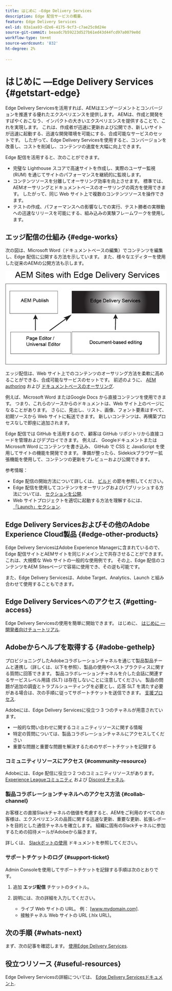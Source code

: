 ```yaml
---
title: はじめに —Edge Delivery Services
description: Edge 配信サービスの概要。
feature: Edge Delivery Services
exl-id: 03a1aa93-d2e6-4175-9cf3-c7ae25c0d24e
source-git-commit: beaadc7b59223d527b61ed43d44fcd97a0079e0d
workflow-type: tm+mt
source-wordcount: '832'
ht-degree: 2%

---
```


# はじめに —Edge Delivery Services {#getstart-edge}

Edge Delivery Servicesを活用すれば、AEMはエンゲージメントとコンバージョンを推進する優れたエクスペリエンスを提供します。 AEMは、作成と開発をすばやくおこなう、インパクトの大きいエクスペリエンスを提供することで、これを実現します。 これは、作成者が迅速に更新および公開でき、新しいサイトが迅速に起動する、迅速な開発環境を可能にする、合成可能なサービスのセットです。 したがって、Edge Delivery Servicesを使用すると、コンバージョンを改善し、コストを削減し、コンテンツの速度を大幅に向上できます。

Edge 配信を活用すると、次のことができます。

* 完璧な Lighthouse スコアで高速サイトを作成し、実際のユーザー監視 (RUM) を通じてサイトのパフォーマンスを継続的に監視します。
* コンテンツソースを分離してオーサリング効率を向上させます。 標準では、AEMオーサリングとドキュメントベースのオーサリングの両方を使用できます。 したがって、同じ Web サイト上で複数のコンテンツソースを操作できます。
* テストの作成、パフォーマンスへの影響なしでの実行、テスト勝者の実稼動への迅速なリリースを可能にする、組み込みの実験フレームワークを使用します。

## エッジ配信の仕組み {#edge-works}

次の図は、Microsoft Word（ドキュメントベースの編集）でコンテンツを編集し、Edge 配信に公開する方法を示しています。 また、様々なエディターを使用した従来のAEMの公開方法も示します。

![エッジ配信アーキテクチャ](assets/edgedelivery.png)

エッジ配信は、Web サイト上でのコンテンツのオーサリング方法を柔軟に高めることができる、合成可能なサービスのセットです。 前述のように、 [AEM authoring](https://experienceleague.adobe.com/docs/experience-manager-cloud-service/content/sites/authoring/getting-started/concepts.html) および [ドキュメントベースのオーサリング](https://www.hlx.live/docs/authoring).

例えば、Microsoft Word またはGoogle Docs から直接コンテンツを使用できます。 つまり、これらのソースからのドキュメントは、Web サイト上のページになることがあります。 さらに、見出し、リスト、画像、フォント要素はすべて、初期ソースから Web サイトに転送できます。 新しいコンテンツは、再構築プロセスなしで即座に追加されます。

Edge 配信では GitHub を活用するので、顧客は GitHub リポジトリから直接コードを管理およびデプロイできます。 例えば、 GoogleドキュメントまたはMicrosoft Word にコンテンツを書き込み、 GitHub で CSS と JavaScript を使用してサイトの機能を開発できます。 準備が整ったら、Sidekickブラウザー拡張機能を使用して、コンテンツの更新をプレビューおよび公開できます。

参考情報：

* Edge 配信の開始方法について詳しくは、 [ビルド](https://www.hlx.live/docs/#build) の節を参照してください。
* Edge 配信を使用してコンテンツをオーサリングおよびパブリッシュする方法については、 [セクションを公開](https://www.hlx.live/docs/authoring).
* Web サイトプロジェクトを適切に起動する方法を理解するには、 [「Launch」セクション](https://www.hlx.live/docs/#launch).

## Edge Delivery Servicesおよびその他のAdobe Experience Cloud製品 {#edge-other-products}

Edge Delivery ServicesはAdobe Experience Managerに含まれているので、Edge 配信サイトとAEMサイトを同じドメイン上で共存させることができます。 これは、大規模な Web サイトの一般的な使用例です。 その上、Edge 配信のコンテンツをAEM Sitesページで容易に使用でき、その逆も可能です。

また、Edge Delivery Servicesは、Adobe Target、Analytics、Launch と組み合わせて使用することもできます。

## Edge Delivery Servicesへのアクセス {#getting-access}

Edge Delivery Servicesの使用を簡単に開始できます。 はじめに、 [はじめに — 開発者向けチュートリアル](https://www.hlx.live/developer/tutorial).

## Adobeからヘルプを取得する {#adobe-gethelp}

プロビジョニングしたAdobeコラボレーションチャネルを通じて製品製品チームと連携し（詳しくは、以下を参照）、製品の使用やベストプラクティスに関する質問に回答できます。 製品コラボレーションチャネルを介した会話に関連するサービスレベル用語 (SLT) は存在しないことに注意してください。 製品の問題が追加の調査とトラブルシューティングを必要とし、応答 SLT を満たす必要がある場合は、次の手順に従ってサポートチケットを送信できます。 [支援プロセス](https://experienceleague.adobe.com/?lang=ja&amp;support-tab=home#support).

Adobeには、Edge Delivery Servicesに役立つ 3 つのチャネルが用意されています。

* 一般的な問い合わせに関するコミュニティリソースに関する情報
* 特定の質問については、製品コラボレーションチャネルにアクセスしてください
* 重要な問題と重要な問題を解決するためのサポートチケットを記録する

### コミュニティリソースにアクセス {#community-resource}

Adobeには、Edge 配信に役立つ 2 つのコミュニティリソースがあります。 [Experience Leagueコミュニティ](https://adobe.ly/3Q6kTKl) および [Discord チャネル](https://discord.gg/aem-live).

### 製品コラボレーションチャネルへのアクセス方法 {#collab-channel}

お客様との直接Slackチャネルの価値を考慮すると、AEMをご利用のすべてのお客様は、エクスペリエンスの品質に関する迅速な更新、重要な更新、拡張レポートを目的とした通信チャネルを確立します。 組織に固有のSlackチャネルに参加するための招待メールがAdobeから届きます。

詳しくは、 [Slackボットの使用](https://www.hlx.live/docs/slack) ドキュメントを参照してください。

### サポートチケットのログ {#support-ticket}

Admin Consoleを使用してサポートチケットを記録する手順は次のとおりです。

1. 追加 **エッジ配信** チケットのタイトル。
2. 説明には、次の詳細を入力してください。

   * ライブ Web サイトの URL。 例： [www.mydomain.com].
   * 接触チャネル Web サイトの URL (.hlx URL)。

## 次の手順 {#whats-next}

まず、次の記事を確認します。 [使用Edge Delivery Services](/help/edge/using.md).

## 役立つリソース {#useful-resources}

Edge Delivery Servicesの詳細については、 [Edge Delivery Servicesドキュメント](https://www.hlx.live/docs/).
